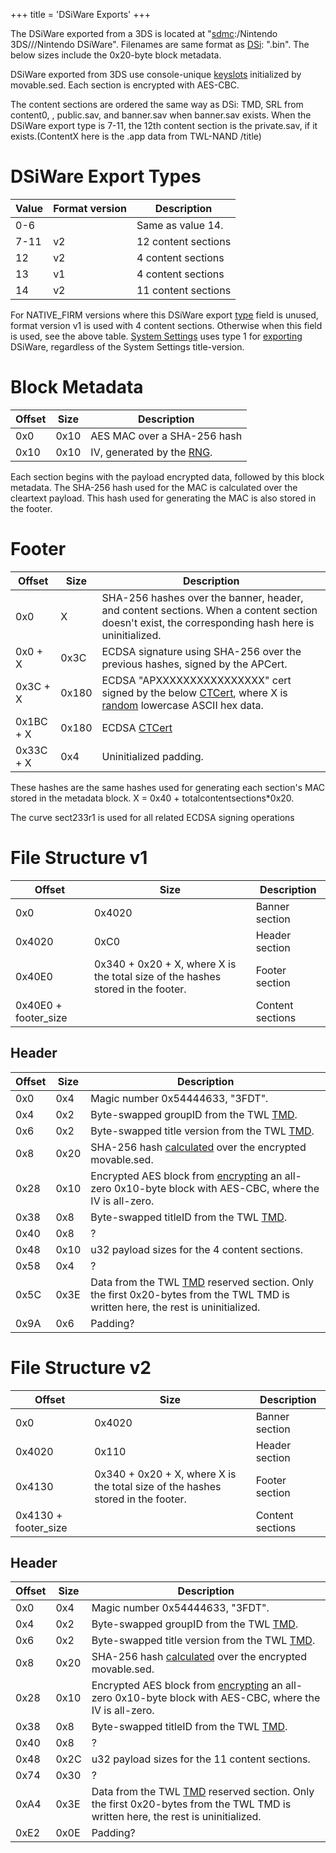 +++
title = 'DSiWare Exports'
+++

The DSiWare exported from a 3DS is located at
"[sdmc](SD_Filesystem "wikilink"):/Nintendo 3DS/<ID0>/<ID1>/Nintendo
DSiWare". Filenames are same format as
[DSi](http://dsibrew.org/wiki/Tad): "<TitleID-Low>.bin". The below sizes
include the 0x20-byte block metadata.

DSiWare exported from 3DS use console-unique
[keyslots](Nand/private/movable.sed "wikilink") initialized by
movable.sed. Each section is encrypted with AES-CBC.

The content sections are ordered the same way as DSi: TMD, SRL from
content0, <content1-7 for format v2>, public.sav, and banner.sav when
banner.sav exists. When the DSiWare export type is 7-11, the 12th
content section is the private.sav, if it exists.(ContentX here is the
.app data from TWL-NAND /title)

# DSiWare Export Types

| Value | Format version | Description         |
|-------|----------------|---------------------|
| 0-6   |                | Same as value 14.   |
| 7-11  | v2             | 12 content sections |
| 12    | v2             | 4 content sections  |
| 13    | v1             | 4 content sections  |
| 14    | v2             | 11 content sections |

For NATIVE_FIRM versions where this DSiWare export
[type](AM:ExportDSiWare "wikilink") field is unused, format version v1
is used with 4 content sections. Otherwise when this field is used, see
the above table. [System Settings](System_Settings "wikilink") uses type
1 for [exporting](AM:ExportDSiWare "wikilink") DSiWare, regardless of
the System Settings title-version.

# Block Metadata

| Offset | Size | Description                                                       |
|--------|------|-------------------------------------------------------------------|
| 0x0    | 0x10 | AES MAC over a SHA-256 hash                                       |
| 0x10   | 0x10 | IV, generated by the [RNG](PSPXI:GenerateRandomBytes "wikilink"). |

Each section begins with the payload encrypted data, followed by this
block metadata. The SHA-256 hash used for the MAC is calculated over the
cleartext payload. This hash used for generating the MAC is also stored
in the footer.

# Footer

| Offset    | Size  | Description                                                                                                                                                          |
|-----------|-------|----------------------------------------------------------------------------------------------------------------------------------------------------------------------|
| 0x0       | X     | SHA-256 hashes over the banner, header, and content sections. When a content section doesn't exist, the corresponding hash here is uninitialized.                    |
| 0x0 + X   | 0x3C  | ECDSA signature using SHA-256 over the previous hashes, signed by the APCert.                                                                                        |
| 0x3C + X  | 0x180 | ECDSA "APXXXXXXXXXXXXXXXX" cert signed by the below [CTCert](CTCert "wikilink"), where X is [random](PSPXI:GenerateRandomBytes "wikilink") lowercase ASCII hex data. |
| 0x1BC + X | 0x180 | ECDSA [CTCert](CTCert "wikilink")                                                                                                                                    |
| 0x33C + X | 0x4   | Uninitialized padding.                                                                                                                                               |

These hashes are the same hashes used for generating each section's MAC
stored in the metadata block. X = 0x40 + totalcontentsections\*0x20.

The curve sect233r1 is used for all related ECDSA signing operations

# File Structure v1

| Offset               | Size                                                                            | Description      |
|----------------------|---------------------------------------------------------------------------------|------------------|
| 0x0                  | 0x4020                                                                          | Banner section   |
| 0x4020               | 0xC0                                                                            | Header section   |
| 0x40E0               | 0x340 + 0x20 + X, where X is the total size of the hashes stored in the footer. | Footer section   |
| 0x40E0 + footer_size |                                                                                 | Content sections |

## Header

| Offset | Size | Description                                                                                                                                      |
|--------|------|--------------------------------------------------------------------------------------------------------------------------------------------------|
| 0x0    | 0x4  | Magic number 0x54444633, "3FDT".                                                                                                                 |
| 0x4    | 0x2  | Byte-swapped groupID from the TWL [TMD](TMD "wikilink").                                                                                         |
| 0x6    | 0x2  | Byte-swapped title version from the TWL [TMD](TMD "wikilink").                                                                                   |
| 0x8    | 0x20 | SHA-256 hash [calculated](AMPXI:ValidateDSiWareMovableSedHash "wikilink") over the encrypted movable.sed.                                        |
| 0x28   | 0x10 | Encrypted AES block from [encrypting](AES "wikilink") an all-zero 0x10-byte block with AES-CBC, where the IV is all-zero.                        |
| 0x38   | 0x8  | Byte-swapped titleID from the TWL [TMD](TMD "wikilink").                                                                                         |
| 0x40   | 0x8  | ?                                                                                                                                                |
| 0x48   | 0x10 | u32 payload sizes for the 4 content sections.                                                                                                    |
| 0x58   | 0x4  | ?                                                                                                                                                |
| 0x5C   | 0x3E | Data from the TWL [TMD](TMD "wikilink") reserved section. Only the first 0x20-bytes from the TWL TMD is written here, the rest is uninitialized. |
| 0x9A   | 0x6  | Padding?                                                                                                                                         |

# File Structure v2

| Offset               | Size                                                                            | Description      |
|----------------------|---------------------------------------------------------------------------------|------------------|
| 0x0                  | 0x4020                                                                          | Banner section   |
| 0x4020               | 0x110                                                                           | Header section   |
| 0x4130               | 0x340 + 0x20 + X, where X is the total size of the hashes stored in the footer. | Footer section   |
| 0x4130 + footer_size |                                                                                 | Content sections |

## Header

| Offset | Size | Description                                                                                                                                      |
|--------|------|--------------------------------------------------------------------------------------------------------------------------------------------------|
| 0x0    | 0x4  | Magic number 0x54444633, "3FDT".                                                                                                                 |
| 0x4    | 0x2  | Byte-swapped groupID from the TWL [TMD](TMD "wikilink").                                                                                         |
| 0x6    | 0x2  | Byte-swapped title version from the TWL [TMD](TMD "wikilink").                                                                                   |
| 0x8    | 0x20 | SHA-256 hash [calculated](AMPXI:ValidateDSiWareMovableSedHash "wikilink") over the encrypted movable.sed.                                        |
| 0x28   | 0x10 | Encrypted AES block from [encrypting](AES "wikilink") an all-zero 0x10-byte block with AES-CBC, where the IV is all-zero.                        |
| 0x38   | 0x8  | Byte-swapped titleID from the TWL [TMD](TMD "wikilink").                                                                                         |
| 0x40   | 0x8  | ?                                                                                                                                                |
| 0x48   | 0x2C | u32 payload sizes for the 11 content sections.                                                                                                   |
| 0x74   | 0x30 | ?                                                                                                                                                |
| 0xA4   | 0x3E | Data from the TWL [TMD](TMD "wikilink") reserved section. Only the first 0x20-bytes from the TWL TMD is written here, the rest is uninitialized. |
| 0xE2   | 0x0E | Padding?                                                                                                                                         |
